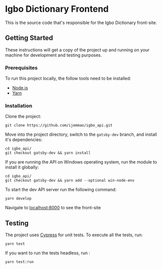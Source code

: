 # Igbo Dictionary Frontend

This is the source code that's responsible for the Igbo Dictionary front-site.

## Getting Started

These instructions will get a copy of the project up and running on your machine for development and testing purposes.

### Prerequisites

To run this project locally, the follow tools need to be installed:

* [Node.js](https://nodejs.org/en/download/)
* [Yarn](https://classic.yarnpkg.com/en/docs/install)

### Installation

Clone the project:

```
git clone https://github.com/ijemmao/igbo_api.git
```

Move into the project directory, switch to the `gatsby-dev` branch, and install it's dependencies:

```
cd igbo_api/
git checkout gatsby-dev && yarn install
```

If you are running the API on Windows operating system, run the module to install it globally:

```
cd igbo_api/                   
git checkout gatsby-dev && yarn add --optional win-node-env
```

To start the dev API server run the following command:

```
yarn develop
```

Navigate to [localhost:8000](http://localhost:8000/) to see the front-site

## Testing

The project uses [Cypress](https://cypress.io) for unit tests. To execute all the tests, run:

```
yarn test
```

If you want to run the tests headless, run :

```
yarn test:run
```